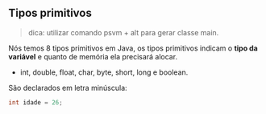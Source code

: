 ## Tipos primitivos
>dica: utilizar comando psvm + alt para gerar classe main.

Nós temos 8 tipos primitivos em Java, os tipos primitivos indicam o **tipo da variável** e quanto de memória ela precisará alocar.

- int, double, float, char, byte, short, long e boolean.

São declarados em letra minúscula:

```java
int idade = 26;

```

